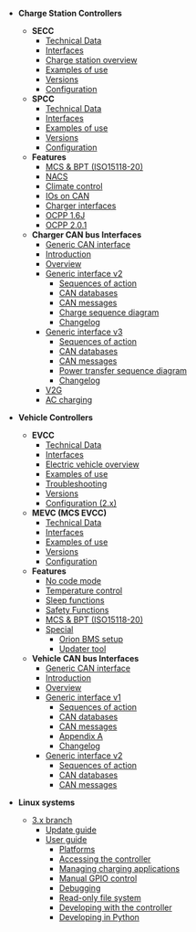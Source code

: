 - **Charge Station Controllers**
    - **SECC**
        - [Technical Data](charge-controllers/ADM-CS-SECC/introduction.md)
        <!-- - [SECC Hardware manual](charge-controllers/ADM-CS-SECC/README.md) -->
        - [Interfaces](charge-controllers/ADM-CS-SECC/interfaces.md)
        - [Charge station overview](charge-controllers/ADM-CS-SECC/evse_overview.md)
        - [Examples of use](charge-controllers/ADM-CS-SECC/examples.md)
        - [Versions](charge-controllers/secc_versions.md)
        - [Configuration](charge-controllers/secc_configuration.md)
        <!-- - [Migration from 3.x to 4.x](charge-controllers/secc_migration_3_to_4.md) -->
    - **SPCC**
        - [Technical Data](charge-controllers/ADM-CS-SPCC/introduction.md)
        <!-- - [SPCC Hardware manual](charge-controllers/ADM-CS-SPCC/README.md) -->
        - [Interfaces](charge-controllers/ADM-CS-SPCC/interfaces.md)
        <!-- - [Charge station overview](charge-controllers/ADM-CS-SPCC/evse_overview.md) -->
        - [Examples of use](charge-controllers/ADM-CS-SPCC/examples.md)
        - [Versions](charge-controllers/spcc_versions.md)
        - [Configuration](charge-controllers/spcc_configuration.md)
    - **Features**
        <!-- - [Features](charge-controllers/secc_features.md) -->
        - [MCS & BPT (ISO15118-20)](charge-controllers/secc_generic/sequences_v3.md)
        - [NACS](charge-controllers/secc_nacs.md)
        - [Climate control](charge-controllers/secc_climate_control.md)
        - [IOs on CAN](charge-controllers/secc_can_ios.md)
        <!-- - [OCPP](charge-controllers/secc_ocpp.md) -->
        - [Charger interfaces](charge-controllers/charger_interfaces.md)
        <!-- - [Special](charge-controllers/secc_special.md)
            - [Flashing Advantics power modules](charge-controllers/secc_afpu.md) -->
        - [OCPP 1.6J](charge-controllers/ocpp16j.md)
        - [OCPP 2.0.1](charge-controllers/ocpp201.md)
    - **Charger CAN bus Interfaces**
        - [Generic CAN interface](charge-controllers/secc_generic/README.md)
        - [Introduction](charge-controllers/secc_generic/introduction.md)
        - [Overview](charge-controllers/secc_generic/overview.md)
        - [Generic interface v2](charge-controllers/secc_generic/README_v2.md)
            - [Sequences of action](charge-controllers/secc_generic/sequences.md)
            - [CAN databases](charge-controllers/secc_generic/databases.md)
            - [CAN messages](charge-controllers/secc_generic/can.md)
            - [Charge sequence diagram](charge-controllers/secc_generic/appendix-a.md)
            - [Changelog](charge-controllers/secc_generic/changelog.md)
        - [Generic interface v3](charge-controllers/secc_generic/README_v3.md)
            - [Sequences of action](charge-controllers/secc_generic/sequences_v3.md)
            - [CAN databases](charge-controllers/secc_generic/databases_v3.md)
            - [CAN messages](charge-controllers/secc_generic/can_v3.md)
            - [Power transfer sequence diagram](charge-controllers/secc_generic/power_transfer_sequence_diagram.md)
            - [Changelog](charge-controllers/secc_generic/changelog_v3.md)
        - [V2G](charge-controllers/secc_generic/secc_bidirectional.md)
        - [AC charging](charge-controllers/secc_ac_charging.md)

- **Vehicle Controllers**
    <!-- - [Specifications](charge-controllers/ADM-CS-EVCC/specifications.md) -->
    - **EVCC**
        - [Technical Data](charge-controllers/ADM-CS-EVCC/introduction.md)
        <!-- - [Hardware manual](charge-controllers/ADM-CS-EVCC/README.md) -->
        - [Interfaces](charge-controllers/ADM-CS-EVCC/interfaces.md)
        - [Electric vehicle overview](charge-controllers/ADM-CS-EVCC/ev_overview.md)
        - [Examples of use](charge-controllers/ADM-CS-EVCC/examples.md)
        - [Troubleshooting](charge-controllers/ADM-CS-EVCC/troubleshooting.md)
        - [Versions](charge-controllers/evcc_versions.md)
        - [Configuration (2.x)](charge-controllers/evcc_configuration/README.md)
    - **MEVC (MCS EVCC)**
        - [Technical Data](charge-controllers/ADM-CS-MEVC/introduction.md)
        <!-- - [Hardware manual](charge-controllers/ADM-CS-MEVC/README.md) -->
        - [Interfaces](charge-controllers/ADM-CS-MEVC/interfaces.md)
        <!-- - [Electric vehicle overview](charge-controllers/ADM-CS-EVCC/ev_overview.md) -->
        - [Examples of use](charge-controllers/ADM-CS-EVCC/examples.md)
        <!-- - [Troubleshooting](charge-controllers/ADM-CS-EVCC/troubleshooting.md) -->
        - [Versions](charge-controllers/mevc_versions.md)
        - [Configuration](charge-controllers/mevc_configuration/README.md)
    - **Features**
        <!-- - [Features](charge-controllers/evcc_features.md) -->
        - [No code mode](charge-controllers/evcc_no_code_mode.md)
        - [Temperature control](charge-controllers/evcc_temperature_control.md)
        - [Sleep functions](charge-controllers/evcc_sleep.md)
        - [Safety Functions](charge-controllers/evcc_safety_functions.md)
        - [MCS & BPT (ISO15118-20)](charge-controllers/evcc_bidirectional.md)
        - [Special](charge-controllers/evcc_special.md)
            - [Orion BMS setup](charge-controllers/evcc_orion_bms/orion_bms_integration.md)
            - [Updater tool](charge-controllers/evcc_updater.md)
    - **Vehicle CAN bus Interfaces**
        - [Generic CAN interface](charge-controllers/evcc_generic/README.md)
        - [Introduction](charge-controllers/evcc_generic/introduction.md)
        - [Overview](charge-controllers/evcc_generic/overview.md)
        - [Generic interface v1](charge-controllers/evcc_generic/README_v1.md)
            - [Sequences of action](charge-controllers/evcc_generic/sequences.md)
            - [CAN databases](charge-controllers/evcc_generic/databases.md)
            - [CAN messages](charge-controllers/evcc_generic/can.md)
            - [Appendix A](charge-controllers/evcc_generic/appendix-a.md)
            - [Changelog](charge-controllers/evcc_generic/changelog.md)
        - [Generic interface v2](charge-controllers/evcc_generic/README_v2.md)
            - [Sequences of action](charge-controllers/evcc_generic/sequences_v2.md)
            - [CAN databases](charge-controllers/evcc_generic/databases_v2.md)
            - [CAN messages](charge-controllers/evcc_generic/can_v2.md)

- **Linux systems**
    - [3.x branch](charge-controllers/systems_branch3.md)
        - [Update guide](charge-controllers/sys3_update.md)
        - [User guide](charge-controllers/sys3_user/README.md)
            - [Platforms](charge-controllers/sys3_user/platforms.md)
            - [Accessing the controller](charge-controllers/sys3_user/access.md)
            - [Managing charging applications](charge-controllers/sys3_user/applications.md)
            - [Manual GPIO control](charge-controllers/sys3_user/gpios.md)
            - [Debugging](charge-controllers/sys3_user/debugging.md)
            - [Read-only file system](charge-controllers/sys3_user/read-only.md)
            - [Developing with the controller](charge-controllers/sys3_user/developing.md)
            - [Developing in Python](charge-controllers/sys3_user/python.md)
    <!-- - [4.x branch](charge-controllers/systems_branch4.m) -->
